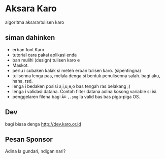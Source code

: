 # Aksara Karo
algoritma aksara/tulisen karo

## siman dahinken
- erban font Karo
- tutorial cara pakai aplikasi enda
- ban mulihi (design) tulisen karo e 
- Maskot.
- perlu i cubaken kalak si meteh erban tulisen karo. (sipentingna)
- tulisenna lenga pas, melala denga si bentuk penulisenna salah. bagi aku, haha, rsd. 
- lenga i bedaken posisi a,i,u,e,o bas tengah ras belakang ;)
- lenga i validasi datana. Contoh filter datana adina kosong variable si isi.
- penggelaren filena bagi `Ã©` `,.png` la valid bas bas piga-piga OS.

## Dev
bagi biasa denga http://dev.karo.or.id



## Pesan Sponsor
Adina la gundari, ndigan nari?

